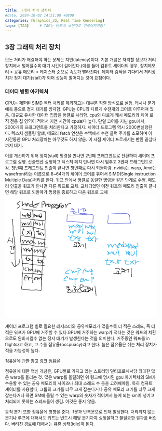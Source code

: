 ```yaml
---
title: 그래픽 처리 장치치
#date: 2024-10-02 14:51:00 +0800
categories: [Graphics_3D, Real Time Rendering]
tags: [TAG]		# TAG는 반드시 소문자로 이루어져야함!
---
```


## **3장 그래픽 처리 장치**


모든 처리가 해결해야 하는 문제는 지연(latency)이다. 기본 개념은 처리할 정보가 처리장치에서 멀어질수록 대기 시간이 길어진다.(예를 들어 컴퓨트 셰이더의 경우, 장치메모리 > 공유 메모리 > 레지스터 순으로 속도가 빨라진다).
데이터 검색을 기다려서 처리장치가 정지 대기(stall)가 되어 성능이 떨어지는 것이 요점이다.


### 데이터 병렬 아키텍처

CPU는 제한된 SIMD 벡터 처리를 제외하고는 대부분 직렬 방식으로 실행. 캐시나 분기예측 등으로 정지 대기를 방지함.
GPU는 CPU와 다르게 수천개의 코어로 이루어져 있음. 대규묘 유사한 데이터 집합을 병렬로 처리함. cpu와 다르게 캐시 메모리와 제어 로직 전용 칩 영역이 적어서 지연 시간이 cpu보다 높다.
단일 코어를 지닌 gpu에서, 2000개의 프래그먼트를 처리한다고 가정하자. 셰이더 프로그램 역시 2000번실행된다. 텍스처 샘플링 할떄, 메모리 fetch 연산은 수백에서 수천 클럭 주기를 소모하며 이 시간동안 GPU 처리장치는 아무것도 하지 않음. 이 시점 셰이더 프로세서는 반환 끝날때까지 대기. 

이를 개선하기 위해 정지(stall) 명령을 만나면 2번째 프래그먼트로 전환하여 셰이더 프로그램 실행. 산술연산 실행하고 텍스처 페치 만나면 다시 멈추고 3번째 프래그먼트로 감. 첫번째 프래그먼트 인출이 끝나면 첫번째로 다시 되돌아감.
nvidia는 warp, Amd는 wavefront라는 이름으로 8~64개의 셰이더 코어를 묶어서 SIMD(Single instruction Multiple Data)처리를 한다. 워프 안에서 병렬로 동일한 명령을 같은 단계로 수행. 메모리 인출을 워프가 만나면 다른 워프로 교체. 교체되었던 이전 워프의 메모리 인출이 끝나면 해당
워프로 되돌아가 명령을 종료하고 다음 워프로 교체
![셰이더_프로그램](/assets/img/realTimeRendering/gpu_shaderProgram.png)

셰이더 프로그램 별로 필요한 레지스터와 공유메모리가 많을수록 더 적은 스레드, 즉 더 적은 워프가 GPU에 거주할 수 있다.GPU에 거주하는 warp가 적다는 것은 워프의 치환으로도 완화시킬수 없는 정지 대기가 발생한다는 것을 의미한다. 거주중인 워프를 in flight라고 하고, 그 수를 점유율(occpuacy)라고 한다. 높은 점유율은 쉬는 처리 장치가 적을 가능성이 높다. 

점유율에 관한 참고 링크
[점유율](https://logins.github.io/graphics/2020/10/31/D3D12ComputeShaders.html)

점유율에 대한 핵심 개념은, GPU별로 가지고 있는 스트리밍 멀티프로세서당 최대한 많은 warp를 올리는 것. 많은 warp를 올릴려면 위 링크에 명시된 gpu 아키텍처의 SM가 수용할 수 있는 공유 메모리의 사이즈나 최대 스레드 수 등을 고려해야됨. 특히 컴퓨트 셰이더를 사용할때, 그룹의 크기를 너무 크게 잡는다거나 공유 메모리 크기를 너무 크게 잡는다거나 하면 SM에 올릴 수 있는 warp의 숫자가 적어져서 놀게 되는 sm이 생기고 처리되지 못하는 스레드들이 생김. 이것은 좋지 않음.


동적 분기 또한 점유율에 영향을 준다. if문과 반복문으로 인해 발생한다. 처리되지 않는 분기나 루프에 대해서도 워프는 반드시 해당 분기까지 실행을하고 불필요한 결과를 버린다. 버려진 경로에 대해서는 유휴 상태(idle)이 된다.